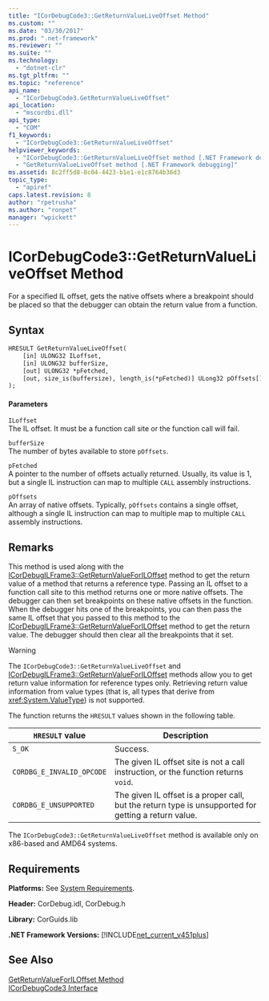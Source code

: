 ```yaml
---
title: "ICorDebugCode3::GetReturnValueLiveOffset Method"
ms.custom: ""
ms.date: "03/30/2017"
ms.prod: ".net-framework"
ms.reviewer: ""
ms.suite: ""
ms.technology: 
  - "dotnet-clr"
ms.tgt_pltfrm: ""
ms.topic: "reference"
api_name: 
  - "ICorDebugCode3.GetReturnValueLiveOffset"
api_location: 
  - "mscordbi.dll"
api_type: 
  - "COM"
f1_keywords: 
  - "ICorDebugCode3::GetReturnValueLiveOffset"
helpviewer_keywords: 
  - "ICorDebugCode3::GetReturnValueLiveOffset method [.NET Framework debugging]"
  - "GetReturnValueLiveOffset method [.NET Framework debugging]"
ms.assetid: 8c2ff5d8-8c04-4423-b1e1-e1c8764b36d3
topic_type: 
  - "apiref"
caps.latest.revision: 8
author: "rpetrusha"
ms.author: "ronpet"
manager: "wpickett"
---
```

# ICorDebugCode3::GetReturnValueLiveOffset Method
For a specified IL offset, gets the native offsets where a breakpoint should be placed so that the debugger can obtain the return value from a function.  
  
## Syntax  
  
```vb  
HRESULT GetReturnValueLiveOffset(  
    [in] ULONG32 ILoffset,  
    [in] ULONG32 bufferSize,   
    [out] ULONG32 *pFetched,   
    [out, size_is(buffersize), length_is(*pFetched)] ULong32 pOffsets[]  
);  
```  
  
#### Parameters  
 `ILoffset`  
 The IL offset. It must be a function call site or the function call will fail.  
  
 `bufferSize`  
 The number of bytes available to store `pOffsets`.  
  
 `pFetched`  
 A pointer to the number of offsets actually returned. Usually, its value is 1, but a single IL instruction can map to multiple `CALL` assembly instructions.  
  
 `pOffsets`  
 An array of native offsets. Typically, `pOffsets` contains a single offset, although a single IL instruction can map to multiple map to multiple `CALL` assembly instructions.  
  
## Remarks  
 This method is used along with the [ICorDebugILFrame3::GetReturnValueForILOffset](../../../../docs/framework/unmanaged-api/debugging/icordebugilframe3-getreturnvalueforiloffset-method.md) method to get the return value of a method that returns a reference type. Passing an IL offset to a function call site to this method returns one or more native offsets. The debugger can then set breakpoints on these native offsets in the function. When the debugger hits one of the breakpoints, you can then pass the same IL offset that you passed to this method to the [ICorDebugILFrame3::GetReturnValueForILOffset](../../../../docs/framework/unmanaged-api/debugging/icordebugilframe3-getreturnvalueforiloffset-method.md) method to get the return value. The debugger should then clear all the breakpoints that it set.  
  
> [!WARNING]
>  The `ICorDebugCode3::GetReturnValueLiveOffset` and [ICorDebugILFrame3::GetReturnValueForILOffset](../../../../docs/framework/unmanaged-api/debugging/icordebugilframe3-getreturnvalueforiloffset-method.md) methods allow you to get return value information for reference types only. Retrieving return value information from value types (that is, all types that derive from <xref:System.ValueType>) is not supported.  
  
 The function returns the `HRESULT` values shown in the following table.  
  
|`HRESULT` value|Description|  
|---------------------|-----------------|  
|`S_OK`|Success.|  
|`CORDBG_E_INVALID_OPCODE`|The given IL offset site is not a call instruction, or the function returns `void`.|  
|`CORDBG_E_UNSUPPORTED`|The given IL offset is a proper call, but the return type is unsupported for getting a return value.|  
  
 The `ICorDebugCode3::GetReturnValueLiveOffset` method is available only on x86-based and AMD64 systems.  
  
## Requirements  
 **Platforms:** See [System Requirements](../../../../docs/framework/get-started/system-requirements.md).  
  
 **Header:** CorDebug.idl, CorDebug.h  
  
 **Library:** CorGuids.lib  
  
 **.NET Framework Versions:** [!INCLUDE[net_current_v451plus](../../../../includes/net-current-v451plus-md.md)]  
  
## See Also  
 [GetReturnValueForILOffset Method](../../../../docs/framework/unmanaged-api/debugging/icordebugilframe3-getreturnvalueforiloffset-method.md)   
 [ICorDebugCode3 Interface](../../../../docs/framework/unmanaged-api/debugging/icordebugcode3-interface.md)
